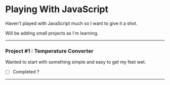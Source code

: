# Playing With JavaScript
Haven't played with JavaScript much so I want to give it a shot.

Will be adding small projects as I'm learning.

---
### Project #1 : Temperature Converter

Wanted to start with something simple and easy to get my feet wet.

- [ ] Completed ?

---
